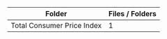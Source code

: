| Folder                     |   Files / Folders |
|----------------------------|-------------------|
| Total Consumer Price Index |                 1 |